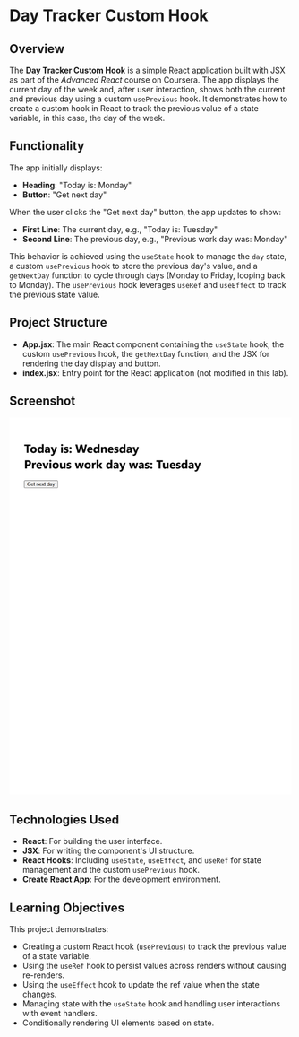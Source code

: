 # Day Tracker Custom Hook

## Overview
The **Day Tracker Custom Hook** is a simple React application built with JSX as part of the *Advanced React* course on Coursera. The app displays the current day of the week and, after user interaction, shows both the current and previous day using a custom `usePrevious` hook. It demonstrates how to create a custom hook in React to track the previous value of a state variable, in this case, the day of the week.

## Functionality
The app initially displays:
- **Heading**: "Today is: Monday"
- **Button**: "Get next day"

When the user clicks the "Get next day" button, the app updates to show:
- **First Line**: The current day, e.g., "Today is: Tuesday"
- **Second Line**: The previous day, e.g., "Previous work day was: Monday"

This behavior is achieved using the `useState` hook to manage the `day` state, a custom `usePrevious` hook to store the previous day's value, and a `getNextDay` function to cycle through days (Monday to Friday, looping back to Monday). The `usePrevious` hook leverages `useRef` and `useEffect` to track the previous state value.

## Project Structure
- **App.jsx**: The main React component containing the `useState` hook, the custom `usePrevious` hook, the `getNextDay` function, and the JSX for rendering the day display and button.
- **index.jsx**: Entry point for the React application (not modified in this lab).

## Screenshot
![Day Tracker Output](assets/output.png)

## Technologies Used
- **React**: For building the user interface.
- **JSX**: For writing the component's UI structure.
- **React Hooks**: Including `useState`, `useEffect`, and `useRef` for state management and the custom `usePrevious` hook.
- **Create React App**: For the development environment.

## Learning Objectives
This project demonstrates:
- Creating a custom React hook (`usePrevious`) to track the previous value of a state variable.
- Using the `useRef` hook to persist values across renders without causing re-renders.
- Using the `useEffect` hook to update the ref value when the state changes.
- Managing state with the `useState` hook and handling user interactions with event handlers.
- Conditionally rendering UI elements based on state.
